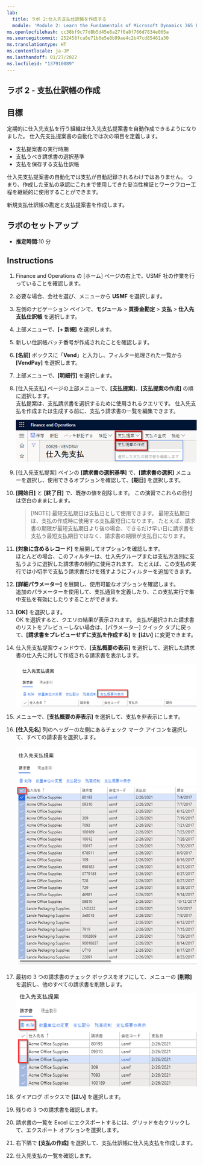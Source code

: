 ```yaml
---
lab:
  title: ラボ 2:仕入先支払仕訳帳を作成する
  module: 'Module 2: Learn the Fundamentals of Microsoft Dynamics 365 Finance'
ms.openlocfilehash: cc38bf9c77d8b5d45e8a27f0a8f766d7834e065a
ms.sourcegitcommit: 252458fca8e71b6e5e8b99ae4c2b47cd85461a30
ms.translationtype: HT
ms.contentlocale: ja-JP
ms.lasthandoff: 01/27/2022
ms.locfileid: "137910089"
---
```

## <a name="lab-2---create-a-vendor-payment-journal"></a>ラボ 2 - 支払仕訳帳の作成

## <a name="objectives"></a>目標

定期的に仕入先支払を行う組織は仕入先支払提案書を自動作成できるようになりました。 仕入先支払提案書の自動化では次の項目を定義します。

- 支払提案書の実行時期
- 支払うべき請求書の選択基準
- 支払を保存する支払仕訳帳

仕入先支払提案書の自動化では支払が自動記録されるわけではありません。 つまり、作成した支払の承認にこれまで使用してきた妥当性検証とワークフロー工程を継続的に使用することができます。

新規支払仕訳帳の勘定と支払提案書を作成します。

## <a name="lab-setup"></a>ラボのセットアップ

   - **推定時間**:10 分

## <a name="instructions"></a>Instructions

1. Finance and Operations の [ホーム] ページの右上で、USMF 社の作業を行っていることを確認します。

1. 必要な場合、会社を選び、メニューから **USMF** を選択します。

1. 左側のナビゲーション ペインで、**モジュール** > **買掛金勘定** > **支払** > **仕入先支払仕訳帳** を選択します。

1. 上部メニューで、**[+ 新規]** を選択します。

1. 新しい仕訳帳バッチ番号が作成されたことを確認します。

1. **[名前]** ボックスに「**Vend**」と入力し、フィルター処理された一覧から **[VendPay]** を選択します。

1. 上部メニューで、**[明細行]** を選択します。

1. [仕入先支払] ページの上部メニューで、**[支払提案]**、**[支払提案の作成]** の順に選択します。  
    支払提案は、支払請求書を選択するために使用されるクエリです。 仕入先支払を作成または生成する前に、支払う請求書の一覧を編集できます。

    ![支払提案と支払提案の作成が強調表示された [仕入先支払] ページを表示したスクリーンショット](./media/lp2-m4-vendor-payment-proposal.png)

1. [仕入先支払提案] ペインの **[請求書の選択基準]** で、**[請求書の選択]** メニューを選択し、使用できるオプションを確認して、**[期日]** を選択します。

1. **[開始日]** と **[終了日]** で、既存の値を削除します。 この演習でこれらの日付は空白のままにします。

    >[!NOTE] 最短支払期日は支払日として使用できます。 最短支払期日は、支払の作成時に使用する支払最短日になります。 たとえば、請求書の期限が最短支払期日より後の場合、できるだけ早い日に請求書を支払う最短支払期日ではなく、請求書の期限が支払日になります。

1. **[対象に含めるレコード]** を展開してオプションを確認します。  
    ほとんどの場合、このフィルターは、仕入先グループまたは支払方法別に支払うように選択した請求書の制約に使用されます。 たとえば、この支払の実行では小切手で支払う請求書だけを残すようにフィルターを追加できます。

1. **[詳細パラメーター]** を展開し、使用可能なオプションを確認します。  
    追加のパラメーターを使用して、支払通貨を定義したり、この支払実行で集中支払を有効にしたりすることができます。

1. **[OK]** を選択します。  
    OK を選択すると、クエリの結果が表示されます。 支払が選択された請求書のリストをプレビューしない場合は、[パラメーター] クイック タブに戻って、**[請求書をプレビューせずに支払を作成する]** を **[はい]** に変更できます。

1. 仕入先支払提案ウィンドウで、**[支払概要の表示]** を選択して、選択した請求書の仕入先に対して作成される請求書を表示します。

    ![支払概要の表示メニューが強調表示された仕入先支払提案を表示したスクリーンショット](./media/lp2-m4-vendor-payment-proposal-complete-query.png)

1. メニューで、**[支払概要の非表示]** を選択して、支払を非表示にします。

1. **[仕入先名]** 列のヘッダーの左側にあるチェック マーク アイコンを選択して、すべての請求書を選択します。

    ![すべての請求書の選択を表示しているスクリーンショット](./media/lp2-m4-vendor-payment-proposal-select-all.png)

1. 最初の 3 つの請求書のチェック ボックスをオフにして、メニューの **[削除]** を選択し、他のすべての請求書を削除します。

    ![[仕入先支払提案書] ページに選択した品目と削除メニューのオプションが強調表示されているスクリーンショット](./media/lp2-m4-vendor-payment-proposal-remove-selected-invoices.png)

1. ダイアログ ボックスで **[はい]** を選択します。

1. 残りの 3 つの請求書を確認します。

1. 請求書の一覧を Excel にエクスポートするには、グリッドを右クリックして、エクスポート オプションを選択します。

1. 右下隅で **[支払の作成]** を選択して、支払仕訳帳に仕入先支払を作成します。

1. 仕入先支払の一覧を確認します。
